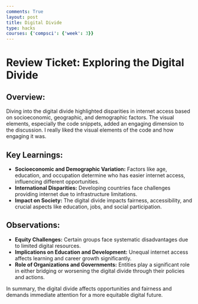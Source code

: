 ```yaml
---
comments: True
layout: post
title: Digital Divide
type: hacks
courses: {'compsci': {'week': 3}}
---
```




# Review Ticket: Exploring the Digital Divide

## Overview:
Diving into the digital divide highlighted disparities in internet access based on socioeconomic, geographic, and demographic factors. The visual elements, especially the code snippets, added an engaging dimension to the discussion. I really liked the visual elements of the code and how engaging it was.



## Key Learnings:
- **Socioeconomic and Demographic Variation:** Factors like age, education, and occupation determine who has easier internet access, influencing different opportunities.
- **International Disparities:** Developing countries face challenges providing internet due to infrastructure limitations.
- **Impact on Society:** The digital divide impacts fairness, accessibility, and crucial aspects like education, jobs, and social participation.

## Observations:
- **Equity Challenges:** Certain groups face systematic disadvantages due to limited digital resources.
- **Implications on Education and Development:** Unequal internet access affects learning and career growth significantly.
- **Role of Organizations and Governments:** Entities play a significant role in either bridging or worsening the digital divide through their policies and actions.

In summary, the digital divide affects opportunities and fairness and demands immediate attention for a more equitable digital future.

